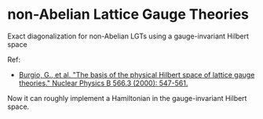 # non-Abelian Lattice Gauge Theories

Exact diagonalization for non-Abelian LGTs using a gauge-invariant Hilbert space

Ref:
 - [Burgio, G., et al. "The basis of the physical Hilbert space of lattice gauge theories." Nuclear Physics B 566.3 (2000): 547-561.](https://doi.org/10.1016/S0550-3213(99)00533-7)


Now it can roughly implement a Hamiltonian in the gauge-invariant Hilbert space.
